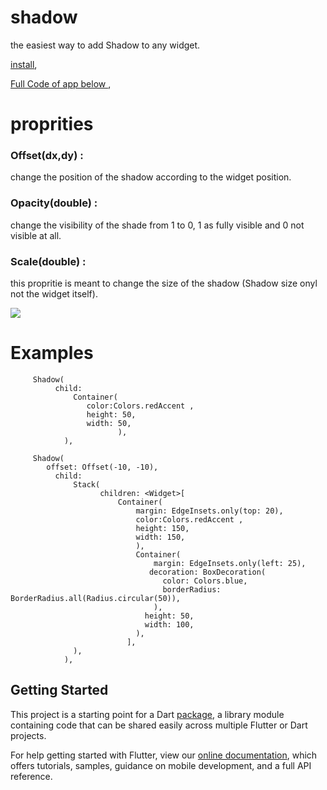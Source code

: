 # shadow

the easiest way to add Shadow to any widget.


[install](https://pub.dev/packages/shadow),

[Full Code of app below ](https://github.com/Fethi1/Shadow),


# proprities

###  Offset(dx,dy) :
change the position of the shadow according to the widget position. 

###  Opacity(double) :
change the visibility of the shade from 1 to 0, 1 as fully visible and 0 not visible at all.

###  Scale(double) :
this propritie is meant to change the size of the shadow (Shadow size onyl not the widget itself).


![](https://github.com/Fethi1/Shadow/blob/master/images/screenshot.png)


# Examples





```      
     Shadow(
          child: 
              Container(
                 color:Colors.redAccent ,
                 height: 50,
                 width: 50,
                        ),
            ),
```


```     
     Shadow(
        offset: Offset(-10, -10),
          child: 
              Stack(
                    children: <Widget>[
                        Container(
                            margin: EdgeInsets.only(top: 20),
                            color:Colors.redAccent ,
                            height: 150,
                            width: 150,
                            ),
                            Container(
                                margin: EdgeInsets.only(left: 25),
                               decoration: BoxDecoration(
                                  color: Colors.blue,
                                  borderRadius: BorderRadius.all(Radius.circular(50)),
                                ),
                              height: 50,
                              width: 100,
                            ),
                          ],
              ),
            ),
```            


## Getting Started

This project is a starting point for a Dart
[package](https://flutter.dev/developing-packages/),
a library module containing code that can be shared easily across
multiple Flutter or Dart projects.

For help getting started with Flutter, view our 
[online documentation](https://flutter.dev/docs), which offers tutorials, 
samples, guidance on mobile development, and a full API reference.
